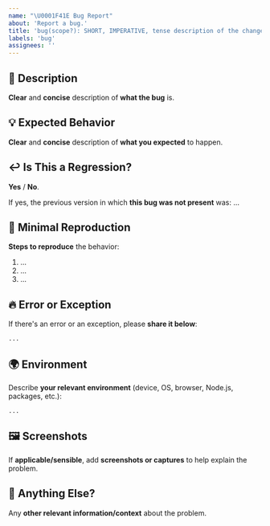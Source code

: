 ```yaml
---
name: "\U0001F41E Bug Report"
about: 'Report a bug.'
title: 'bug(scope?): SHORT, IMPERATIVE, tense description of the change'
labels: 'bug'
assignees: ''
---
```

<!-- **********************************************************************************************
Hey! 🍻

Please search open and closed issues before submitting a new one.
Existing issues often contain workarounds, resolutions, or progress updates.
*********************************************************************************************** -->

🐞 Description
---------------------------------------------------------------------------------------------------

**Clear** and **concise** description of **what the bug** is.

💡 Expected Behavior
---------------------------------------------------------------------------------------------------

**Clear** and **concise** description of **what you expected** to happen.

↩️ Is This a Regression?
---------------------------------------------------------------------------------------------------

**Yes** / **No**.

If yes, the previous version in which **this bug was not present** was: ...

🔬 Minimal Reproduction
---------------------------------------------------------------------------------------------------
<!--
Please include: commands run (including args), packages added, related code changes, etc.

If the steps are not enough for reproduction of your issue, please create a minimal GitHub
repository with the minimum possible code to show the problem as the reproduction of the issue. 

Share the link to the repo below along with step-by-step instructions
to reproduce the problem, as well as expected and actual behavior.

Issues that don't have enough info and can't be reproduced will be closed.
-->

**Steps to reproduce** the behavior:

1. ...
2. ...
3. ...

🔥 Error or Exception
---------------------------------------------------------------------------------------------------

If there's an error or an exception, please **share it below**:

```
...
```

🌍 Environment
---------------------------------------------------------------------------------------------------

Describe **your relevant environment** (device, OS, browser, Node.js, packages, etc.):

```
...
```

🖼️ Screenshots
---------------------------------------------------------------------------------------------------

If **applicable/sensible**, add **screenshots or captures** to help explain the problem.

💬 Anything Else?
---------------------------------------------------------------------------------------------------

Any **other relevant information/context** about the problem.
